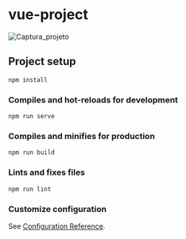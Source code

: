 # vue-project

![Captura_projeto](https://user-images.githubusercontent.com/62195177/144780259-8ac7b280-5ea8-4723-85ea-a008ccc21497.JPG)


## Project setup
```
npm install
```

### Compiles and hot-reloads for development
```
npm run serve
```

### Compiles and minifies for production
```
npm run build
```

### Lints and fixes files
```
npm run lint
```

### Customize configuration
See [Configuration Reference](https://cli.vuejs.org/config/).
